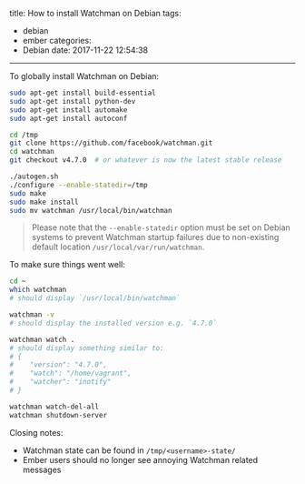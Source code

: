 title: How to install Watchman on Debian
tags:
  - debian
  - ember
categories:
  - Debian
date: 2017-11-22 12:54:38
---

To globally install Watchman on Debian:

```bash
sudo apt-get install build-essential
sudo apt-get install python-dev
sudo apt-get install automake
sudo apt-get install autoconf

cd /tmp
git clone https://github.com/facebook/watchman.git
cd watchman
git checkout v4.7.0  # or whatever is now the latest stable release

./autogen.sh
./configure --enable-statedir=/tmp
sudo make
sudo make install
sudo mv watchman /usr/local/bin/watchman
```

> Please note that the `--enable-statedir` option must be set on
> Debian systems to prevent Watchman startup failures due to
> non-existing default location `/usr/local/var/run/watchman`.

To make sure things went well:

```bash
cd ~
which watchman
# should display `/usr/local/bin/watchman`

watchman -v
# should display the installed version e.g. `4.7.0`

watchman watch .
# should display something similar to:
# {
#    "version": "4.7.0",
#    "watch": "/home/vagrant",
#    "watcher": "inotify"
# }

watchman watch-del-all
watchman shutdown-server
```

Closing notes:

- Watchman state can be found in `/tmp/<username>-state/`
- Ember users should no longer see annoying Watchman related messages

